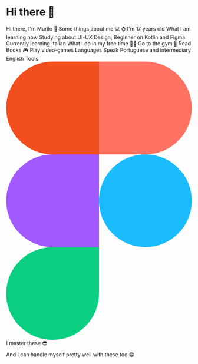 # Hi there 👋

Hi there, I'm Murilo 👋
Some things about me 💻
⌚ I'm 17 years old
What I am learning now
Studying about UI-UX Design, Beginner on Kotlin and Figma
Currently learning Italian
What I do in my free time
🏋️‍♂️ Go to the gym
📕 Read Books
🎮 Play video-games
Languages
Speak Portuguese and intermediary English
Tools
<svg xmlns="http://www.w3.org/2000/svg" class="css-1ty7gog" viewBox="0 0 38 57" aria-label="Homepage"><path fill="#1abcfe" d="M19 28.5a9.5 9.5 0 1 1 19 0 9.5 9.5 0 0 1-19 0z"></path><path fill="#0acf83" d="M0 47.5A9.5 9.5 0 0 1 9.5 38H19v9.5a9.5 9.5 0 1 1-19 0z"></path><path fill="#ff7262" d="M19 0v19h9.5a9.5 9.5 0 1 0 0-19H19z"></path><path fill="#f24e1e" d="M0 9.5A9.5 9.5 0 0 0 9.5 19H19V0H9.5A9.5 9.5 0 0 0 0 9.5z"></path><path fill="#a259ff" d="M0 28.5A9.5 9.5 0 0 0 9.5 38H19V19H9.5A9.5 9.5 0 0 0 0 28.5z"></path></svg>
I master these 😎




And I can handle myself pretty well with these too 😁

<!--
**MuriloMaenza/MuriloMaenza** is a ✨ _special_ ✨ repository because its `README.md` (this file) appears on your GitHub profile.

Here are some ideas to get you started:

- 🔭 I’m currently working on ...
- 🌱 I’m currently learning ...
- 👯 I’m looking to collaborate on ...
- 🤔 I’m looking for help with ...
- 💬 Ask me about ...
- 📫 How to reach me: ...
- 😄 Pronouns: ...
- ⚡ Fun fact: ...
-->
